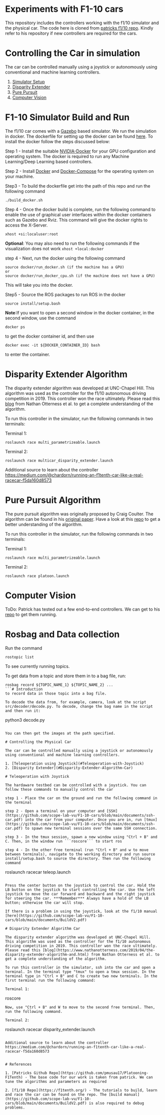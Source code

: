 # Experiments with F1-10 cars

 This repository includes the controllers working with the f1/10 simulator and the physical car. The code here is cloned from [patricks f1/10 repo](https://github.com/pmusau17/Platooning-F1Tenth). Kindly refer to his repository if new controllers are required for the cars. 

# Controlling the Car in simulation
The car can be controlled manually using a joystick or autonomously using conventional and machine learning controllers.

1. [Simulator Setup](#F1-10-Simulator-Build-and-Run)
2. [Disparity Extender](#Disparity-Extender-Algorithm)
3. [Pure Pursuit](#Pure-Pursuit-Algorithm)
4. [Computer Vision](#Computer-Vision)


# F1-10 Simulator Build and Run

The f1/10 car comes with a [Gazebo](https://gazebosim.org/) based simulator. We run the simulation in docker. The dockerfile for setting up the docker can be found [here](https://github.com/scope-lab-vu/F1-10-cars/tree/main/docker). To install the docker follow the steps discussed below:

Step 1 - Install the suitable [NVIDIA-Docker](https://docs.nvidia.com/datacenter/cloud-native/container-toolkit/install-guide.html) for your GPU configuration and operating system. The docker is required to run any Machine Learning/Deep Learning based controllers.

Step 2 - Install [Docker](https://docs.docker.com/engine/install/ubuntu/) and [Docker-Compose](https://docs.docker.com/compose/install/) for the operating system on your machine.

Step3 - To build the dockerfile get into the path of this repo and run the following command

```
./build_docker.sh
```

Step 4 - Once the docker build is complete, run the following command to enable the use of graphical user interfaces within the docker containers such as Gazebo and Rviz. This command will give the docker rights to access the X-Server.

```
xhost +si:localuser:root
```
**Optional**: You may also need to run the following commands if the visualization does not work ``` xhost +local:docker ```

step 4 - Next, run the docker using the following command

```
source docker/run_docker.sh (if the machine has a GPU)
or 
source docker/run_docker_cpu.sh (if the machine does not have a GPU)
```
This will take you into the docker. 

Step5 - Source the ROS packages to run ROS in the docker

```
source install/setup.bash
```

**Note**:If you want to open a second window in the docker container, in the second window, use the command
```
docker ps
```
to get the docker container id, and then use
```
docker exec -it ${DOCKER_CONTAINER_ID} bash
```
to enter the container.


# Disparity Extender Algorithm

The disparity extender algorithm was developed at UNC-Chapel Hill. This algorithm was used as the controller for the f1/10 autonomous driving competition in 2019. This controller won the race ultimately. Please read this [blog](https://www.nathanotterness.com/2019/04/the-disparity-extender-algorithm-and.html) from Nathan Otterness et al. to get a complete understanding of the algorithm.

To run this controller in the simulator, run the following commands in two terminals:

Terminal 1:

```
roslaunch race multi_parametrizeable.launch
```
Terminal 2: 

```
roslaunch race multicar_disparity_extender.launch
```

Additional source to learn about the controller https://medium.com/@chardorn/running-an-f1tenth-car-like-a-real-racecar-f5da160d8573

# Pure Pursuit Algorithm
The pure pursuit algorithm was originally proposed by Craig Coulter. The algorithm can be found in his [original paper](https://www.ri.cmu.edu/pub_files/pub3/coulter_r_craig_1992_1/coulter_r_craig_1992_1.pdf). Have a look at this [repo](https://vinesmsuic.github.io/2020/09/29/robotics-purepersuit/) to get a better understanding of the algorithm. 

To run this controller in the simulator, run the following commands in two terminals:

Terminal 1:

```
roslaunch race multi_parametrizeable.launch
```
Terminal 2: 

```
roslaunch race platoon.launch
```

# Computer Vision

ToDo: Patrick has tested out a few end-to-end controllers. We can get to his [repo](https://github.com/pmusau17/Platooning-F1Tenth#ComputerVision) to get them running. 

# Rosbag and Data collection
Run the command

```
rostopic list
```
To see currently running topics.

To get data from a topic and store them in to a bag file, run:
```
rosbag record ${TOPIC_NAME_1} ${TOPIC_NAME_2} ...
```# Introduction
to record data in those topic into a bag file.

To decode the data from, for example, camera, look at the script src/decoder/decode.py. To decode, change the bag name in the script and then run it:

```
python3 decode.py
```

You can then get the images at the path specified.

# Controlling the Physical Car

The car can be controlled manually using a joystick or autonomously using conventional and machine learning controllers.

1. [Teleoperation using Joystick](#Teleoperation-with-Joystick)
2. [Disparity Extender](#Disparity-Extender-Algorithm-Car)

# Teleoperation with Joystick

The hardaware testbed can be controlled with a joystick. You can follow these commands to manually control the car

step 1 - Place the car on the ground and run the following command in the terminal

step 2 - Open a terminal on your computer and [SSH](https://github.com/scope-lab-vu/F1-10-cars/blob/main/documents/ssh-car.pdf) into the car from your computer. Once you are in, run [tmux](https://github.com/scope-lab-vu/F1-10-cars/blob/main/documents/ssh-car.pdf) to spawn new terminal sessions over the same SSH connection.

step 3 - In the tmux session, spawn a new window using "Ctrl + B" and C. Then, in the window run ```roscore``` to start ros

step 4 - In the other free terminal (run "Ctrl + B" and w to move between terminals), navigate to the working directory and run source install/setup.bash to source the directory. Then run the following command

```
roslaunch racecar teleop.launch
```

Press the center button on the joystick to control the car. Hold the LB button on the joystick to start controlling the car. Use the left joystick to move the car forward and backward and the right joystick for steering the car. ***Remember*** Always have a hold of the LB button; otherwise the car will stop. 

If there is a problem in using the joystick, look at the f1/10 manual [here](https://github.com/scope-lab-vu/F1-10-cars/blob/main/documents/BuildV2.pdf)

# Disparity Extender Algorithm Car

The disparity extender algorithm was developed at UNC-Chapel Hill. This algorithm was used as the controller for the f1/10 autonomous driving competition in 2019. This controller won the race ultimately. Please read this [blog](https://www.nathanotterness.com/2019/04/the-disparity-extender-algorithm-and.html) from Nathan Otterness et al. to get a complete understanding of the algorithm.

To run this controller in the simulator, ssh into the car and open a terminal. In the terminal type "tmux" to open a tmux session. In the terminal type in "Ctrl + B" and C to create two new terminals. In the first terminal run the following command:

Terminal 1:

```
roscore
```
Now, use "Ctrl + B" and W to move to the second free terminal. Then, run the following command.

Terminal 2: 

```
roslaunch racecar disparity_extender.launch
```

Additional source to learn about the controller https://medium.com/@chardorn/running-an-f1tenth-car-like-a-real-racecar-f5da160d8573


# References

1. [Patricks Github Repo](https://github.com/pmusau17/Platooning-F1Tenth) - The base code for our work is taken from patrick. We can tune the algorithms and parameters as required

2. [f1/10 Repo](https://f1tenth.org/) - The tutorials to build, learn and race the car can be found on the repo. The [build manual](https://github.com/scope-lab-vu/F1-10-cars/blob/main/documents/BuildV2.pdf) is also required to debug problems. 









